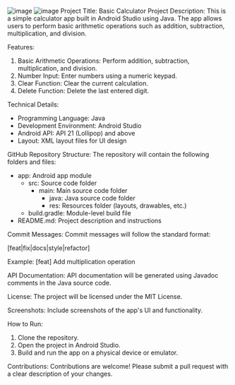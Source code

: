 ![image](https://github.com/user-attachments/assets/9d46c5dc-5392-4375-8ba9-bf0216eb1d6f)
![image](https://github.com/user-attachments/assets/507bdd14-a1e4-4345-b4ec-14e6d01fbe70)
Project Title: Basic Calculator
Project Description:
This is a simple calculator app built in Android Studio using Java. The app allows users to perform basic arithmetic operations such as addition, subtraction, multiplication, and division.

Features:
1. Basic Arithmetic Operations: Perform addition, subtraction, multiplication, and division.
2. Number Input: Enter numbers using a numeric keypad.
3. Clear Function: Clear the current calculation.
4. Delete Function: Delete the last entered digit.

Technical Details:
- Programming Language: Java
- Development Environment: Android Studio
- Android API: API 21 (Lollipop) and above
- Layout: XML layout files for UI design

GitHub Repository Structure:
The repository will contain the following folders and files:

- app: Android app module
    - src: Source code folder
        - main: Main source code folder
            - java: Java source code folder
            - res: Resources folder (layouts, drawables, etc.)
    - build.gradle: Module-level build file
- README.md: Project description and instructions

Commit Messages:
Commit messages will follow the standard format:

[feat|fix|docs|style|refactor] <short description>

Example: [feat] Add multiplication operation

API Documentation:
API documentation will be generated using Javadoc comments in the Java source code.

License:
The project will be licensed under the MIT License.

Screenshots:
Include screenshots of the app's UI and functionality.

How to Run:
1. Clone the repository.
2. Open the project in Android Studio.
3. Build and run the app on a physical device or emulator.

Contributions:
Contributions are welcome! Please submit a pull request with a clear description of your changes.
